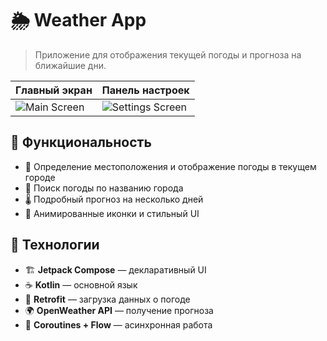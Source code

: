 # 🌦 Weather App

> Приложение для отображения текущей погоды и прогноза на ближайшие дни.

| Главный экран | Панель настроек |
|--------------|----------------|
| ![Main Screen](images/Main_Screen.png) | ![Settings Screen](images/Settings_Screen.png) |

## 🚀 Функциональность
- 📍 Определение местоположения и отображение погоды в текущем городе
- 🔎 Поиск погоды по названию города
- 🌡 Подробный прогноз на несколько дней
- 🎨 Анимированные иконки и стильный UI

## 🔧 Технологии
- 🏗 **Jetpack Compose** — декларативный UI
- ☕ **Kotlin** — основной язык
- 📡 **Retrofit** — загрузка данных о погоде
- 🌍 **OpenWeather API** — получение прогноза
- 🚀 **Coroutines + Flow** — асинхронная работа
